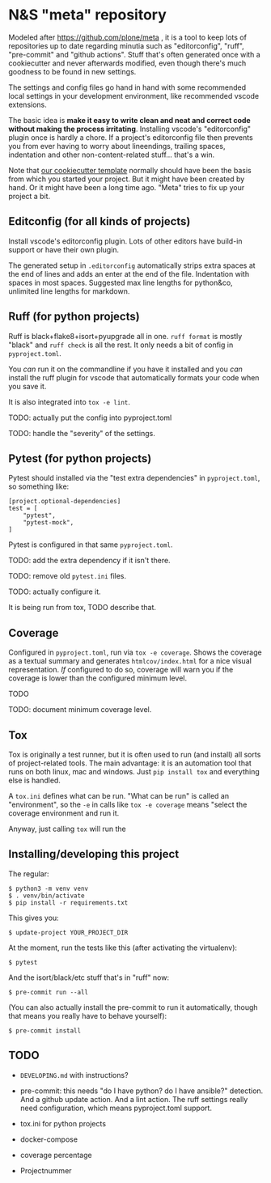 # N&S "meta" repository

Modeled after https://github.com/plone/meta , it is a tool to keep lots of repositories up to date regarding minutia such as "editorconfig", "ruff", "pre-commit" and "github actions". Stuff that's often generated once with a cookiecutter and never afterwards modified, even though there's much goodness to be found in new settings.

The settings and config files go hand in hand with some recommended local settings in your development environment, like recommended vscode extensions.

The basic idea is **make it easy to write clean and neat and correct code without making the process irritating**. Installing vscode's "editorconfig" plugin once is hardly a chore. If a project's editorconfig file then prevents you from ever having to worry about lineendings, trailing spaces, indentation and other non-content-related stuff... that's a win.

Note that [our cookiecutter template](https://github.com/nens/cookiecutter-python-template) normally should have been the basis from which you started your project. But it might have been created by hand. Or it might have been a long time ago. "Meta" tries to fix up your project a bit.


## Editconfig (for all kinds of projects)

Install vscode's editorconfig plugin. Lots of other editors have build-in support or have their own plugin.

The generated setup in `.editorconfig` automatically strips extra spaces at the end of lines and adds an enter at the end of the file. Indentation with spaces in most spaces. Suggested max line lengths for python&co, unlimited line lengths for markdown.


## Ruff (for python projects)

Ruff is black+flake8+isort+pyupgrade all in one. `ruff format` is mostly "black" and `ruff check` is all the rest. It only needs a bit of config in `pyproject.toml`.

You *can* run it on the commandline if you have it installed and you *can* install the ruff plugin for vscode that automatically formats your code when you save it.

It is also integrated into `tox -e lint`.

TODO: actually put the config into pyproject.toml

TODO: handle the "severity" of the settings.


## Pytest (for python projects)

Pytest should installed via the "test extra dependencies" in `pyproject.toml`, so something like:

    [project.optional-dependencies]
    test = [
        "pytest",
        "pytest-mock",
    ]

Pytest is configured in that same `pyproject.toml`.

TODO: add the extra dependency if it isn't there.

TODO: remove old `pytest.ini` files.

TODO: actually configure it.

It is being run from tox, TODO describe that.


## Coverage

Configured in `pyproject.toml`, run via `tox -e coverage`. Shows the coverage as a textual summary and generates `htmlcov/index.html` for a nice visual representation. *If* configured to do so, coverage will warn you if the coverage is lower than the configured minimum level.

TODO

TODO: document minimum coverage level.


## Tox

Tox is originally a test runner, but it is often used to run (and install) all sorts of project-related tools. The main advantage: it is an automation tool that runs on both linux, mac and windows. Just `pip install tox` and everything else is handled.

 A `tox.ini` defines what can be run. "What can be run" is called an "environment", so the `-e` in calls like `tox -e coverage` means "select the coverage environment and run it.

Anyway, just calling `tox` will run the




## Installing/developing this project

The regular:

    $ python3 -m venv venv
    $ . venv/bin/activate
    $ pip install -r requirements.txt

This gives you:

    $ update-project YOUR_PROJECT_DIR

At the moment, run the tests like this (after activating the virtualenv):

    $ pytest

And the isort/black/etc stuff that's in "ruff" now:

    $ pre-commit run --all

(You can also actually install the pre-commit to run it automatically, though that means you really have to behave yourself):

    $ pre-commit install


## TODO

- `DEVELOPING.md` with instructions?

- pre-commit: this needs "do I have python? do I have ansible?" detection. And a github update action. And a lint action. The ruff settings really need configuration, which means pyproject.toml support.

- tox.ini for python projects

- docker-compose

- coverage percentage

- Projectnummer
